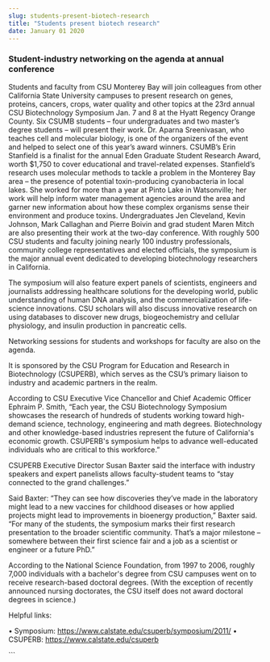 ```yaml
---
slug: students-present-biotech-research
title: "Students present biotech research"
date: January 01 2020
---
```


 
<h3>Student-industry networking on the agenda at annual conference</h3>
<p>
  Students and faculty from CSU Monterey Bay will join colleagues from other
  California State University campuses to present research on genes, proteins,
  cancers, crops, water quality and other topics at the 23rd annual CSU
  Biotechnology Symposium Jan. 7 and 8 at the Hyatt Regency Orange County. Six
  CSUMB students – four undergraduates and two master’s degree students – will
  present their work. Dr. Aparna Sreenivasan, who teaches cell and molecular
  biology, is one of the organizers of the event and helped to select one of
  this year’s award winners. CSUMB’s Erin Stanfield is a finalist for the annual
  Eden Graduate Student Research Award, worth $1,750 to cover educational and
  travel-related expenses. Stanfield’s research uses molecular methods to tackle
  a problem in the Monterey Bay area – the presence of potential toxin-producing
  cyanobacteria in local lakes. She worked for more than a year at Pinto Lake in
  Watsonville; her work will help inform water management agencies around the
  area and garner new information about how these complex organisms sense their
  environment and produce toxins. Undergraduates Jen Cleveland, Kevin Johnson,
  Mark Callaghan and Pierre Boivin and grad student Maren Mitch are also
  presenting their work at the two-day conference. With roughly 500 CSU students
  and faculty joining nearly 100 industry professionals, community college
  representatives and elected officials, the symposium is the major annual event
  dedicated to developing biotechnology researchers in California.
</p>
<p>
  The symposium will also feature expert panels of scientists, engineers and
  journalists addressing healthcare solutions for the developing world, public
  understanding of human DNA analysis, and the commercialization of life-science
  innovations. CSU scholars will also discuss innovative research on using
  databases to discover new drugs, biogeochemistry and cellular physiology, and
  insulin production in pancreatic cells.
</p>
<p>
  Networking sessions for students and workshops for faculty are also on the
  agenda.
</p>
<p>
  It is sponsored by the CSU Program for Education and Research in Biotechnology
  (CSUPERB), which serves as the CSU’s primary liaison to industry and academic
  partners in the realm.
</p>
<p>
  According to CSU Executive Vice Chancellor and Chief Academic Officer Ephraim
  P. Smith, “Each year, the CSU Biotechnology Symposium showcases the research
  of hundreds of students working toward high-demand science, technology,
  engineering and math degrees. Biotechnology and other knowledge-based
  industries represent the future of California's economic growth. CSUPERB's
  symposium helps to advance well-educated individuals who are critical to this
  workforce.”
</p>
<p>
  CSUPERB Executive Director Susan Baxter said the interface with industry
  speakers and expert panelists allows faculty-student teams to “stay connected
  to the grand challenges.”
</p>
<p>
  Said Baxter: “They can see how discoveries they’ve made in the laboratory
  might lead to a new vaccines for childhood diseases or how applied projects
  might lead to improvements in bioenergy production,” Baxter said. “For many of
  the students, the symposium marks their first research presentation to the
  broader scientific community. That’s a major milestone – somewhere between
  their first science fair and a job as a scientist or engineer or a future
  PhD.”
</p>
<p>
  According to the National Science Foundation, from 1997 to 2006, roughly 7,000
  individuals with a bachelor's degree from CSU campuses went on to receive
  research-based doctoral degrees. (With the exception of recently announced
  nursing doctorates, the CSU itself does not award doctoral degrees in
  science.)
</p>
<p>Helpful links:</p>
<p>
  • Symposium:
  <a
    href="https://www.calstate.edu/csuperb/symposium/2011/"
    title="https://www.calstate.edu/csuperb/symposium/2011/"
    >https://www.calstate.edu/csuperb/symposium/2011/</a
  >
  • CSUPERB:
  <a
    href="https://www.calstate.edu/csuperb"
    title="https://www.calstate.edu/csuperb"
    >https://www.calstate.edu/csuperb</a
  >
</p>
```
